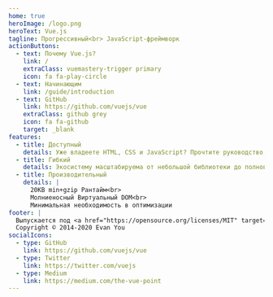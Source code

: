 ```yaml
---
home: true
heroImage: /logo.png
heroText: Vue.js
tagline: Прогрессивный<br> JavaScript-фреймворк
actionButtons:
  - text: Почему Vue.js?
    link: /
    extraClass: vuemastery-trigger primary
    icon: fa fa-play-circle
  - text: Начинающим
    link: /guide/introduction
  - text: GitHub
    link: https://github.com/vuejs/vue
    extraClass: github grey
    icon: fa fa-github
    target: _blank
features:
  - title: Доступный
    details: Уже владеете HTML, CSS и JavaScript? Прочтите руководство, и сразу же начинайте творить!
  - title: Гибкий
    details: Экосистему масштабируема от небольшой библиотеки до полновесного фреймворка
  - title: Производительный
    details: |
      20KB min+gzip Рантайм<br>
      Молниеносный Виртуальный DOM<br>
      Минимальная необходимость в оптимизации
footer: |
  Выпускается под <a href="https://opensource.org/licenses/MIT" target="_blank" rel="noopener">Лицензией MIT</a><br>
  Copyright © 2014-2020 Evan You
socialIcons:
  - type: GitHub
    link: https://github.com/vuejs/vue
  - type: Twitter
    link: https://twitter.com/vuejs
  - type: Medium
    link: https://medium.com/the-vue-point
---
```


<common-vuemastery-video-modal/>
